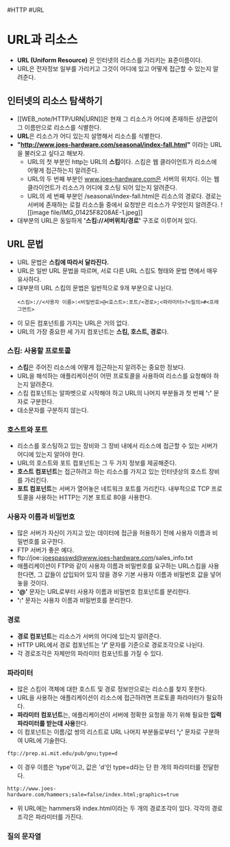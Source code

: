 #HTTP #URL
# URL과 리소스
- **URL (Uniform Resource)** 은 인터넷의 리소스를 가리키는 표준이름이다.
- URL은 전자정보 일부를 가리키고 그것이 어디에 있고 어떻게 접근할 수 있는지 알려준다.
## 인터넷의 리소스 탐색하기
- [[WEB_note/HTTP/URN|URN]]은 현재 그 리소스가 어디에 존재하든 상관없이 그 이름만으로 리소스를 식별한다.
- **URL**은 리소스가 어디 있는지 설명해서 리소스를 식별한다.
- **"http://www.joes-hardware.com/seasonal/index-fall.html"** 이라는 URL을 불러오고 싶다고 해보자.
	- URL의 첫 부분인 http는 URL의 **스킴**이다. 스킴은 웹 클라이언트가 리소스에 어떻게 접근하는지 알려준다.
	- URL의 두 번째 부분인 www.joes-hardware.com은 서버의 위치다. 이는 웹 클라이언트가 리소스가 어디에 호스팅 되어 있는지 알려준다.
	- URL의 세 번째 부분인 /seasonal/index-fall.html은 리소스의 경로다. 경로는 서버에 존재하는 로컬 리소스들 중에서 요청받은 리소스가 무엇인지 알려준다.
	![[image file/IMG_01425F8208AE-1.jpeg]]
- 대부분의 URL은 동일하게 **'스킴://서버위치/경로'** 구조로 이루어져 있다.
## URL 문법
- URL 문법은 **스킴에 따라서 달라진다.**
- URL은 일반 URL 문법을 따르며, 서로 다른 URL 스킴도 형태와 문법 면에서 매우 유사하다.
- 대부분의 URL 스킴의 문법은 일반적으로 9개 부분으로 나뉜다.
	```text
	<스킴>://<사용자 이름>:<비밀번호>@<호스트>:포트/<경로>;<파라미터>?<질의>#<프래그먼트>
	```
- 이 모든 컴포넌트를 가지는 URL은 거의 없다.
- URL의 가장 중요한 세 가지 컴포넌트는 **스킴, 호스트, 경로**다.
### 스킴: 사용할 프로토콜
- **스킴**은 주어진 리소스에 어떻게 접근하는지 알려주는 중요한 정보다.
- URL을 해석하는 애플리케이션이 어떤 프로토콜을 사용하여 리소스를 요청해야 하는지 알려준다.
- 스킴 컴포넌트는 알파벳으로 시작해야 하고 URL의 나머지 부분들과 첫 번째 **':'** 문자로 구분한다.
- 대소문자를 구분하지 않는다.
### 호스트와 포트
- 리소스를 호스팅하고 있는 장비와 그 장비 내에서 리소스에 접근할 수 있는 서버가 어디에 있는지 알아야 한다.
- URL의 호스트와 포트 컴포넌트는 그 두 가지 정보를 제공해준다.
- **호스트 컴포넌트**는 접근하려고 하는 리소스를 가지고 있는 인터넷상의 호스트 장비를 가리킨다.
- **포트 컴포넌트**는 서버가 열어놓은 네트워크 포트를 가리킨다. 내부적으로 TCP 프로토콜을 사용하는 HTTP는 기본 포트로 80을 사용한다.
### 사용자 이름과 비밀번호
- 많은 서버가 자신이 가지고 있는 데이터에 접근을 허용하기 전에 사용자 이름과 비밀번호를 요구한다.
- FTP 서버가 좋은 예다.
- ftp://joe::joespasswd@www.joes-hardware.com/sales_info.txt
- 애플리케이션이 FTP와 같이 사용자 이름과 비밀번호를 요구하는 URL스킴을 사용한다면, 그 값들이 삽입되어 있지 않을 경우 기본 사용자 이름과 비밀번호 값을 넣어놓을 것이다.
- **'@'** 문자는 URL로부터 사용자 이름과 비밀번호 컴포넌트를 분리한다.
- **':'** 문자는 사용자 이름과 비밀번호를 분리한다.
### 경로
- **경로 컴포넌트**는 리소스가 서버의 어디에 있는지 알려준다.
- HTTP URL에서 경로 컴포넌트는 **'/'** 문자를 기준으로 경로조각으로 나뉜다.
- 각 경로조각은 자체만의 파라미터 컴포넌트를 가질 수 있다.
### 파라미터
- 많은 스킴이 객체에 대한 호스트 및 경로 정보만으로는 리소스를 찾지 못한다.
- URL을 사용하는 애플리케이션이 리소스에 접근하려면 프로토콜 파라미터가 필요하다.
- **파라미터 컴포넌트**는, 애플리케이션이 서버에 정확한 요청을 하기 위해 필요한 **입력 파라미터를 받는데 사용**한다.
- 이 컴포넌트는 이름/값 쌍의 리스트로 URL 나머지 부분들로부터 **';'** 문자로 구분하여 URL에 기술한다.
```text
ftp://prep.ai.mit.edu/pub/gnu;type=d
```
- 이 경우 이름은 'type'이고, 값은 'd'인 type=d라는 단 한 개의 파라미터를 전달한다.
```
http://www.joes-hardware.com/hammers;sale=false/index.html;graphics=true
```
- 위 URL에는 hammers와 index.html이라는 두 개의 경로조각이 있다. 각각의 경로조각은 파라미터를 가진다.
### 질의 문자열
